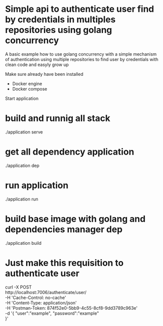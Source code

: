 # Simple api to authenticate user find by credentials in multiples repositories using golang concurrency
A basic example how to use golang concurrency with a simple mechanism of authentication using multiple repositories to find user by credentials with clean code and easyly grow up

Make sure already have been installed 
 - Docker engine
 - Docker compose

Start application
  # build and runnig all stack 
  ./application serve

  # get all dependency application 
  ./application dep

  # run application 
  ./application run

  # build base image with golang and dependencies manager dep
  ./application build

# Just make this requisition to authenticate user
curl -X POST \
  http://localhost:7006/authenticate/user/ \
  -H 'Cache-Control: no-cache' \
  -H 'Content-Type: application/json' \
  -H 'Postman-Token: 874f52e0-5bb9-4c55-8cf8-9dd3789c963e' \
  -d '{
    "user":"example",
    "password":"example"  
  }'